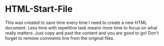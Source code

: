 # HTML-Start-File
This was created to save time every time I need to create a new HTML document.
Less time with repetitive task means more time to focus on what really matters.
Just copy and past the content and you are good to go!
Don't forget to remove comments line from the original files.
